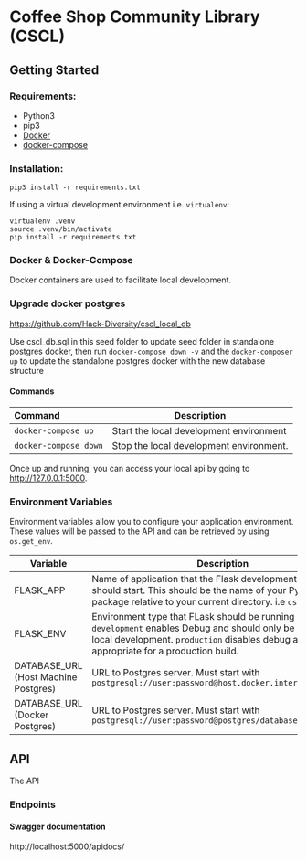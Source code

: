 # Coffee Shop Community Library (CSCL)
## Getting Started
### Requirements:
- Python3
- pip3
- [Docker](https://docs.docker.com/install/)
- [docker-compose](https://docs.docker.com/compose/install/)

### Installation:
`pip3 install -r requirements.txt`  

If using a virtual development environment i.e. `virtualenv`:
```
virtualenv .venv
source .venv/bin/activate
pip install -r requirements.txt
```

### Docker & Docker-Compose
Docker containers are used to facilitate local development.

### Upgrade docker postgres 
https://github.com/Hack-Diversity/cscl_local_db

Use cscl_db.sql in this seed folder to update seed folder in standalone postgres docker, then run `docker-compose down -v` and the `docker-composer up` to update the standalone postgres docker with the new database structure

#### Commands
| Command | Description |
|:---|---|
| `docker-compose up` | Start the local development environment |
| `docker-compose down` | Stop the local development environment.|

Once up and running, you can access your local api by going to http://127.0.0.1:5000.


### Environment Variables
Environment variables allow you to configure your application environment. These values will be passed to the API and can be retrieved by using `os.get_env`.

| Variable | Description |
|---|---|
| FLASK_APP | Name of application that the Flask development server should start. This should be the name of your Python package relative to your current directory. i.e `cscl_api`|
| FLASK_ENV | Environment type that FLask should be running in. `development` enables Debug and should only be used for local development. `production` disables debug and is appropriate for a production build. |
| DATABASE_URL (Host Machine Postgres) | URL to Postgres server. Must start with `postgresql://user:password@host.docker.internal/database` |
| DATABASE_URL (Docker Postgres)| URL to Postgres server. Must start with `postgresql://user:password@postgres/database` |

## API
The API


### Endpoints

#### Swagger documentation
http://localhost:5000/apidocs/
